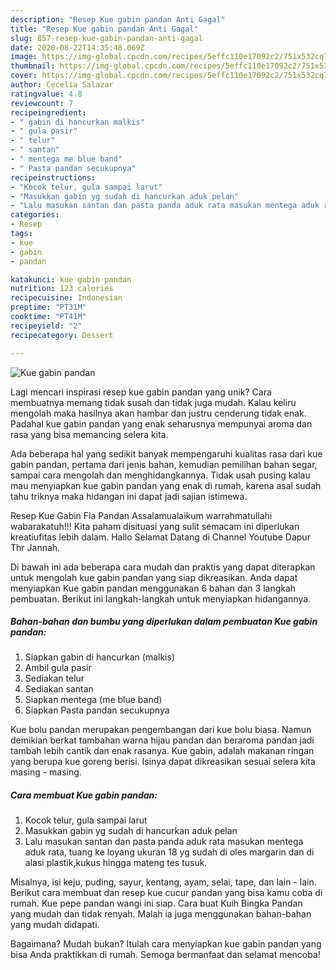 ```yaml
---
description: "Resep Kue gabin pandan Anti Gagal"
title: "Resep Kue gabin pandan Anti Gagal"
slug: 857-resep-kue-gabin-pandan-anti-gagal
date: 2020-08-22T14:35:48.069Z
image: https://img-global.cpcdn.com/recipes/5effc110e17092c2/751x532cq70/kue-gabin-pandan-foto-resep-utama.jpg
thumbnail: https://img-global.cpcdn.com/recipes/5effc110e17092c2/751x532cq70/kue-gabin-pandan-foto-resep-utama.jpg
cover: https://img-global.cpcdn.com/recipes/5effc110e17092c2/751x532cq70/kue-gabin-pandan-foto-resep-utama.jpg
author: Cecelia Salazar
ratingvalue: 4.8
reviewcount: 7
recipeingredient:
- " gabin di hancurkan malkis"
- " gula pasir"
- " telur"
- " santan"
- " mentega me blue band"
- " Pasta pandan secukupnya"
recipeinstructions:
- "Kocok telur, gula sampai larut"
- "Masukkan gabin yg sudah di hancurkan aduk pelan"
- "Lalu masukan santan dan pasta panda aduk rata masukan mentega aduk rata, tuang ke loyang ukuran 18 yg sudah di oles margarin dan di alasi plastik,kukus hingga mateng tes tusuk."
categories:
- Resep
tags:
- kue
- gabin
- pandan

katakunci: kue gabin pandan 
nutrition: 123 calories
recipecuisine: Indonesian
preptime: "PT31M"
cooktime: "PT41M"
recipeyield: "2"
recipecategory: Dessert

---
```



![Kue gabin pandan](https://img-global.cpcdn.com/recipes/5effc110e17092c2/751x532cq70/kue-gabin-pandan-foto-resep-utama.jpg)

Lagi mencari inspirasi resep kue gabin pandan yang unik? Cara membuatnya memang tidak susah dan tidak juga mudah. Kalau keliru mengolah maka hasilnya akan hambar dan justru cenderung tidak enak. Padahal kue gabin pandan yang enak seharusnya mempunyai aroma dan rasa yang bisa memancing selera kita.

Ada beberapa hal yang sedikit banyak mempengaruhi kualitas rasa dari kue gabin pandan, pertama dari jenis bahan, kemudian pemilihan bahan segar, sampai cara mengolah dan menghidangkannya. Tidak usah pusing kalau mau menyiapkan kue gabin pandan yang enak di rumah, karena asal sudah tahu triknya maka hidangan ini dapat jadi sajian istimewa.

Resep Kue Gabin Fla Pandan Assalamualaikum warrahmatullahi wabarakatuh!!! Kita paham disituasi yang sulit semacam ini diperlukan kreatiufitas lebih dalam. Hallo Selamat Datang di Channel Youtube Dapur Thr Jannah.


Di bawah ini ada beberapa cara mudah dan praktis yang dapat diterapkan untuk mengolah kue gabin pandan yang siap dikreasikan. Anda dapat menyiapkan Kue gabin pandan menggunakan 6 bahan dan 3 langkah pembuatan. Berikut ini langkah-langkah untuk menyiapkan hidangannya.

<!--inarticleads1-->

##### Bahan-bahan dan bumbu yang diperlukan dalam pembuatan Kue gabin pandan:

1. Siapkan  gabin di hancurkan (malkis)
1. Ambil  gula pasir
1. Sediakan  telur
1. Sediakan  santan
1. Siapkan  mentega (me blue band)
1. Siapkan  Pasta pandan secukupnya


Kue bolu pandan merupakan pengembangan dari kue bolu biasa. Namun demikian berkat tambahan warna hijau pandan dan beraroma pandan jadi tambah lebih cantik dan enak rasanya. Kue gabin, adalah makanan ringan yang berupa kue goreng berisi. Isinya dapat dikreasikan sesuai selera kita masing - masing. 

<!--inarticleads2-->

##### Cara membuat Kue gabin pandan:

1. Kocok telur, gula sampai larut
1. Masukkan gabin yg sudah di hancurkan aduk pelan
1. Lalu masukan santan dan pasta panda aduk rata masukan mentega aduk rata, tuang ke loyang ukuran 18 yg sudah di oles margarin dan di alasi plastik,kukus hingga mateng tes tusuk.


Misalnya, isi keju, puding, sayur, kentang, ayam, selai, tape, dan lain - lain. Berikut cara membuat dan resep kue cucur pandan yang bisa kamu coba di rumah. Kue pepe pandan wangi ini siap. Cara buat Kuih Bingka Pandan yang mudah dan tidak renyah. Malah ia juga menggunakan bahan-bahan yang mudah didapati. 

Bagaimana? Mudah bukan? Itulah cara menyiapkan kue gabin pandan yang bisa Anda praktikkan di rumah. Semoga bermanfaat dan selamat mencoba!
